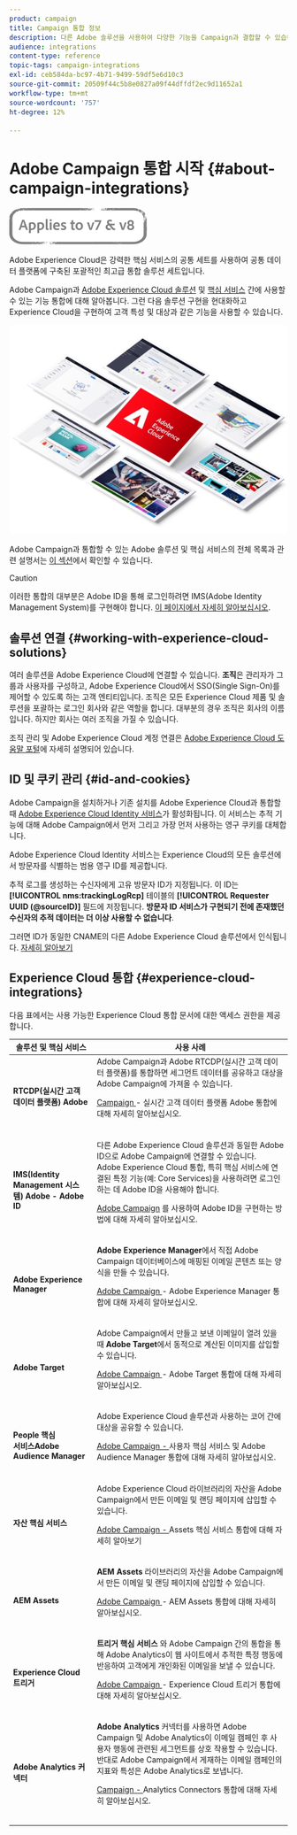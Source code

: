 ```yaml
---
product: campaign
title: Campaign 통합 정보
description: 다른 Adobe 솔루션을 사용하여 다양한 기능을 Campaign과 결합할 수 있습니다.
audience: integrations
content-type: reference
topic-tags: campaign-integrations
exl-id: ceb584da-bc97-4b71-9499-59df5e6d10c3
source-git-commit: 20509f44c5b8e0827a09f44dffdf2ec9d11652a1
workflow-type: tm+mt
source-wordcount: '757'
ht-degree: 12%

---
```


# Adobe Campaign 통합 시작 {#about-campaign-integrations}

![](../../assets/common.svg)

Adobe Experience Cloud은 강력한 핵심 서비스의 공통 세트를 사용하여 공통 데이터 플랫폼에 구축된 포괄적인 최고급 통합 솔루션 세트입니다.

Adobe Campaign과 [Adobe Experience Cloud 솔루션](https://experienceleague.adobe.com/docs/core-services/interface/marketing-cloud-integrations.html) 및 [핵심 서비스](https://experienceleague.adobe.com/docs/core-services/interface/about-core-services/core-services.html) 간에 사용할 수 있는 기능 통합에 대해 알아봅니다. 그런 다음 솔루션 구현을 현대화하고 Experience Cloud을 구현하여 고객 특성 및 대상과 같은 기능을 사용할 수 있습니다.

![](assets/ExCloud-solutions.png)

Adobe Campaign과 통합할 수 있는 Adobe 솔루션 및 핵심 서비스의 전체 목록과 관련 설명서는 [이 섹션](#experience-cloud-integrations)에서 확인할 수 있습니다.

>[!CAUTION]
>
>이러한 통합의 대부분은 Adobe ID을 통해 로그인하려면 IMS(Adobe Identity Management System)를 구현해야 합니다. [이 페이지에서 자세히 알아보십시오](../../integrations/using/about-adobe-id.md).

## 솔루션 연결 {#working-with-experience-cloud-solutions}

여러 솔루션을 Adobe Experience Cloud에 연결할 수 있습니다. **조직**&#x200B;은 관리자가 그룹과 사용자를 구성하고, Adobe Experience Cloud에서 SSO(Single Sign-On)를 제어할 수 있도록 하는 고객 엔티티입니다. 조직은 모든 Experience Cloud 제품 및 솔루션을 포괄하는 로그인 회사와 같은 역할을 합니다. 대부분의 경우 조직은 회사의 이름입니다. 하지만 회사는 여러 조직을 가질 수 있습니다.

조직 관리 및 Adobe Experience Cloud 계정 연결은 [Adobe Experience Cloud 도움말 포털](https://experienceleague.adobe.com/docs/core-services/interface/manage-users-and-products/organizations.html)에 자세히 설명되어 있습니다.

## ID 및 쿠키 관리 {#id-and-cookies}

Adobe Campaign을 설치하거나 기존 설치를 Adobe Experience Cloud과 통합할 때 [Adobe Experience Cloud Identity 서비스](https://experienceleague.adobe.com/docs/id-service/using/home.html)가 활성화됩니다. 이 서비스는 추적 기능에 대해 Adobe Campaign에서 먼저 그리고 가장 먼저 사용하는 영구 쿠키를 대체합니다.

Adobe Experience Cloud Identity 서비스는 Experience Cloud의 모든 솔루션에서 방문자를 식별하는 범용 영구 ID를 제공합니다.

추적 로그를 생성하는 수신자에게 고유 방문자 ID가 지정됩니다. 이 ID는 **[!UICONTROL nms:trackingLogRcp]** 테이블의 **[!UICONTROL Requester UUID (@sourceID)]** 필드에 저장됩니다. **방문자 ID 서비스가 구현되기 전에 존재했던 수신자의 추적 데이터는 더 이상 사용할 수 없습니다**.

그러면 ID가 동일한 CNAME의 다른 Adobe Experience Cloud 솔루션에서 인식됩니다. [자세히 알아보기](https://experienceleague.adobe.com/docs/id-service/using/reference/analytics-reference/cname.html)

## Experience Cloud 통합 {#experience-cloud-integrations}

다음 표에서는 사용 가능한 Experience Cloud 통합 문서에 대한 액세스 권한을 제공합니다.

<table> 
 <thead> 
  <tr> 
   <th> 솔루션 및 핵심 서비스<br /> </th> 
   <th> 사용 사례<br /> </th> 
  </tr> 
 </thead> 
 <tbody> 
  <tr> 
   <td> <strong>RTCDP(실시간 고객 데이터 플랫폼) Adobe</strong><br /> </td> 
   <td> Adobe Campaign과 Adobe RTCDP(실시간 고객 데이터 플랫폼)를 통합하면 세그먼트 데이터를 공유하고 대상을 Adobe Campaign에 가져올 수 있습니다.<br /> <p><a href="../../integrations/using/get-started-sources-destinations.md">Campaign </a> - 실시간 고객 데이터 플랫폼 Adobe 통합에 대해 자세히 알아보십시오.</p><br /> </td> 
  </tr> 
  <tr> 
   <td> <strong>IMS(Identity Management 시스템) Adobe - Adobe ID</strong><br /> </td> 
   <td> 다른 Adobe Experience Cloud 솔루션과 동일한 Adobe ID으로 Adobe Campaign에 연결할 수 있습니다.<br /> Adobe Experience Cloud 통합, 특히 핵심 서비스에 연결된 특정 기능(예: Core Services)을 사용하려면 로그인하는 데 Adobe ID을 사용해야 합니다.<br /> <p><a href="../../integrations/using/about-adobe-id.md">Adobe Campaign</a> 를 사용하여 Adobe ID을 구현하는 방법에 대해 자세히 알아보십시오.</p><br /> </td> 
  </tr> 
  <tr> 
   <td> <strong>Adobe Experience Manager</strong><br /> </td> 
   <td> <strong>Adobe Experience Manager</strong>에서 직접 Adobe Campaign 데이터베이스에 매핑된 이메일 콘텐츠 또는 양식을 만들 수 있습니다.<br /> <p><a href="../../integrations/using/about-adobe-experience-manager.md">Adobe Campaign </a> - Adobe Experience Manager 통합에 대해 자세히 알아보십시오.</p><br /> </td> 
  </tr> 
  <tr> 
   <td> <strong>Adobe Target</strong><br /> </td> 
   <td> Adobe Campaign에서 만들고 보낸 이메일이 열려 있을 때 <strong>Adobe Target</strong>에서 동적으로 계산된 이미지를 삽입할 수 있습니다.<br /> <p><a href="../../integrations/using/integrating-with-adobe-target.md">Adobe Campaign </a> - Adobe Target 통합에 대해 자세히 알아보십시오.</p><br /> </td> 
  </tr> 
  <tr> 
   <td> <strong>People 핵심 </strong><br /> <strong>서비스Adobe Audience Manager</strong><br /> </td> 
   <td> Adobe Experience Cloud 솔루션과 사용하는 코어 간에 대상을 공유할 수 있습니다.<br /> <p><a href="../../integrations/using/sharing-audiences-with-adobe-experience-cloud.md">Adobe Campaign - </a> 사용자 핵심 서비스 및 Adobe Audience Manager 통합에 대해 자세히 알아보십시오.</p><br /> </td> 
  </tr> 
  <tr> 
   <td> <strong>자산 핵심 서비스</strong><br /> </td> 
   <td> Adobe Experience Cloud 라이브러리의 자산을 Adobe Campaign에서 만든 이메일 및 랜딩 페이지에 삽입할 수 있습니다.<br /> <p><a href="../../integrations/using/configuring-access-to-assets.md#integrating-with-experience-cloud-assets">Adobe Campaign - </a> Assets 핵심 서비스 통합에 대해 자세히 알아보기</p><br /> </td> 
  </tr> 
  <tr> 
   <td> <strong>AEM Assets</strong><br /> </td> 
   <td> <strong>AEM Assets</strong> 라이브러리의 자산을 Adobe Campaign에서 만든 이메일 및 랜딩 페이지에 삽입할 수 있습니다.<br /> <p><a href="../../integrations/using/configuring-access-to-assets.md#integrating-with-aem-assets">Adobe Campaign </a> - AEM Assets 통합에 대해 자세히 알아보십시오.</p><br /> </td> 
  </tr> 
  <tr> 
   <td> <strong>Experience Cloud 트리거</strong><br /> </td> 
   <td> <strong>트리거 핵심 서비스</strong> 와 Adobe Campaign 간의 통합을 통해 Adobe Analytics이 웹 사이트에서 추적한 특정 행동에 반응하여 고객에게 개인화된 이메일을 보낼 수 있습니다.<br /> <p><a href="https://helpx.adobe.com/kr/campaign/kb/triggers-and-campaign.html">Adobe Campaign </a> - Experience Cloud 트리거 통합에 대해 자세히 알아보십시오.</p><br /> </td> 
  </tr> 
  <tr> 
   <td> <strong>Adobe Analytics 커넥터</strong><br /> </td> 
   <td> <strong>Adobe Analytics </strong> 커넥터를 사용하면 Adobe Campaign 및 Adobe Analytics이 이메일 캠페인 후 사용자 행동에 관련된 세그먼트를 상호 작용할 수 있습니다. 반대로 Adobe Campaign에서 게재하는 이메일 캠페인의 지표와 특성은 Adobe Analytics로 보냅니다. <br /> <p><a href="../../platform/using/adobe-analytics-connector.md">Campaign - </a> Analytics Connectors 통합에 대해 자세히 알아보십시오.</p><br /> </td> 
  </tr> 
 </tbody> 
</table>
